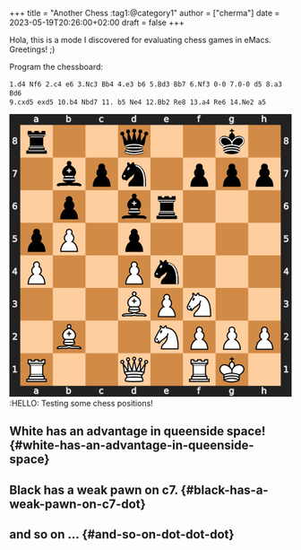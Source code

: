 +++
title = "Another Chess :tag1:@category1"
author = ["cherma"]
date = 2023-05-19T20:26:00+02:00
draft = false
+++

Hola, this is a mode I discovered for evaluating chess games in eMacs.
Greetings! ;)

Program the chessboard:

```chess
1.d4 Nf6 2.c4 e6 3.Nc3 Bb4 4.e3 b6 5.Bd3 Bb7 6.Nf3 0-0 7.0-0 d5 8.a3 Bd6
9.cxd5 exd5 10.b4 Nbd7 11. b5 Ne4 12.Bb2 Re8 13.a4 Re6 14.Ne2 a5
```

![](/ox-hugo/startpos.svg)
:HELLO:
Testing  some chess positions!


## White has an advantage in queenside space! {#white-has-an-advantage-in-queenside-space}


## Black has a weak pawn on c7. {#black-has-a-weak-pawn-on-c7-dot}


## and so on ... {#and-so-on-dot-dot-dot}
